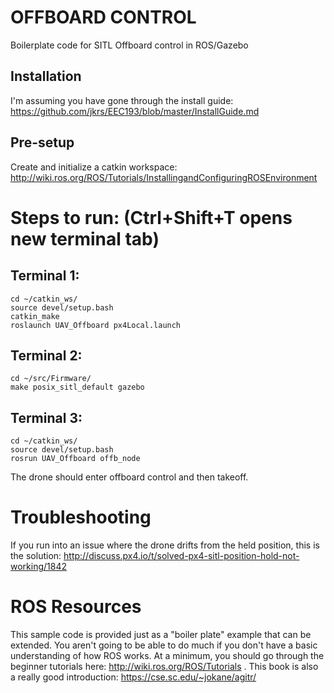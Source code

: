 # OFFBOARD CONTROL
Boilerplate code for SITL Offboard control in ROS/Gazebo
## Installation
I'm assuming you have gone through the install guide: https://github.com/jkrs/EEC193/blob/master/InstallGuide.md

## Pre-setup
Create and initialize a catkin workspace: http://wiki.ros.org/ROS/Tutorials/InstallingandConfiguringROSEnvironment

# Steps to run: (Ctrl+Shift+T opens new terminal tab)

## Terminal 1:
```
cd ~/catkin_ws/
source devel/setup.bash
catkin_make
roslaunch UAV_Offboard px4Local.launch 
```

## Terminal 2:
```
cd ~/src/Firmware/ 
make posix_sitl_default gazebo
```

## Terminal 3:
```
cd ~/catkin_ws/
source devel/setup.bash
rosrun UAV_Offboard offb_node
```
The drone should enter offboard control and then takeoff.

# Troubleshooting
If you run into an issue where the drone drifts from the held position, this is the solution: http://discuss.px4.io/t/solved-px4-sitl-position-hold-not-working/1842

# ROS Resources
This sample code is provided just as a "boiler plate" example that can be extended.  You aren't going to be able to do much if you don't have a basic understanding of how ROS works.  At a minimum, you should go through the beginner tutorials here: http://wiki.ros.org/ROS/Tutorials .  This book is also a really good introduction: https://cse.sc.edu/~jokane/agitr/







